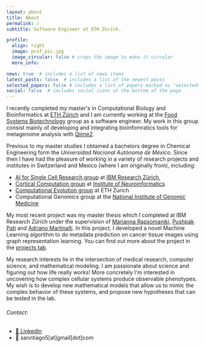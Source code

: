 ```yaml
---
layout: about
title: About
permalink: /
subtitle: Software Engineer at ETH Zürich.

profile:
  align: right
  image: prof_pic.jpg
  image_circular: false # crops the image to make it circular
  more_info:

news: true  # includes a list of news items
latest_posts: false  # includes a list of the newest posts
selected_papers: false # includes a list of papers marked as "selected={true}"
social: false  # includes social icons at the bottom of the page
---
```


I recently completed my master's in Computational Biology and Bioinformatics at [ETH Zürich](https://ethz.ch/en.html) and I am currently working at the [Food Systems Biotechnology](https://fsb.ethz.ch/) group as a software engineer. My work in this group consist mainly of developing and integrating bioinfomratics tools for metagenome analysis with [Qiime2](https://qiime2.org/).

Previous to my master studies I obtained a bachelors degree in Chemical Engineering form the *Universidad Nacional Autónoma de México*. Since then I have had the pleasure of working in a variety of research projects and institutes in Switzerland and Mexico (where I am originally from), including:

- [AI for Single Cell Research group](https://research.ibm.com/projects/ai-for-single-cell-research) at [IBM Research Zürich](https://www.zurich.ibm.com/), 
- [Cortical Computation group](https://co2.ini.uzh.ch/Home/index.php) at [Institute of Neuroinformatics](https://www.ini.uzh.ch/en.html) 
- [Computational Evolution group](https://bsse.ethz.ch/cevo) at ETH Zurich
- Computational Genomics group at the [National Institute of Genomic Medicine](https://www.inmegen.gob.mx/)

My most recent project was my master thesis which I completed at IBM Research Zürich under the supervision of [Marianna Rapsomaniki](https://www.linkedin.com/in/marianna-rapsomaniki/), [Pushpak Pati](https://www.linkedin.com/in/pushpakpati/) and [Adriano Martinalli](https://www.linkedin.com/in/martinelliadriano/). In this project, I developed a novel Machine Learning algorithm to do metadata prediction on cancer tissue images using graph representation learning. You can find out more about the project in the [projects tab](/projects/). 

My research interests lie in the intersection of medical research, computer science, and mathematical modeling. I am passionate about science and figuring out how life really works! More concretely I'm interested in uncovering how complex cellular systems produce observable phenotypes. My wish is to develop new mathematical models that allow us to mimic the complex behavior of these systems, and propose new hypotheses that can be tested in the lab.

###### Contact:
- [📨 LinkedIn](https://www.linkedin.com/in/5antiago/)
- 📨 sanntiago5[at]gmail[dot]com